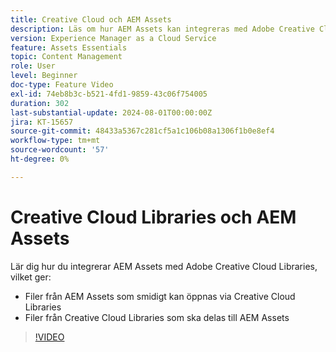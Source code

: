 ```yaml
---
title: Creative Cloud och AEM Assets
description: Läs om hur AEM Assets kan integreras med Adobe Creative Cloud Libraries.
version: Experience Manager as a Cloud Service
feature: Assets Essentials
topic: Content Management
role: User
level: Beginner
doc-type: Feature Video
exl-id: 74eb8b3c-b521-4fd1-9859-43c06f754005
duration: 302
last-substantial-update: 2024-08-01T00:00:00Z
jira: KT-15657
source-git-commit: 48433a5367c281cf5a1c106b08a1306f1b0e8ef4
workflow-type: tm+mt
source-wordcount: '57'
ht-degree: 0%

---
```



# Creative Cloud Libraries och AEM Assets

Lär dig hur du integrerar AEM Assets med Adobe Creative Cloud Libraries, vilket ger:

+ Filer från AEM Assets som smidigt kan öppnas via Creative Cloud Libraries
+ Filer från Creative Cloud Libraries som ska delas till AEM Assets

>[!VIDEO](https://video.tv.adobe.com/v/3432401?quality=12&learn=on)
